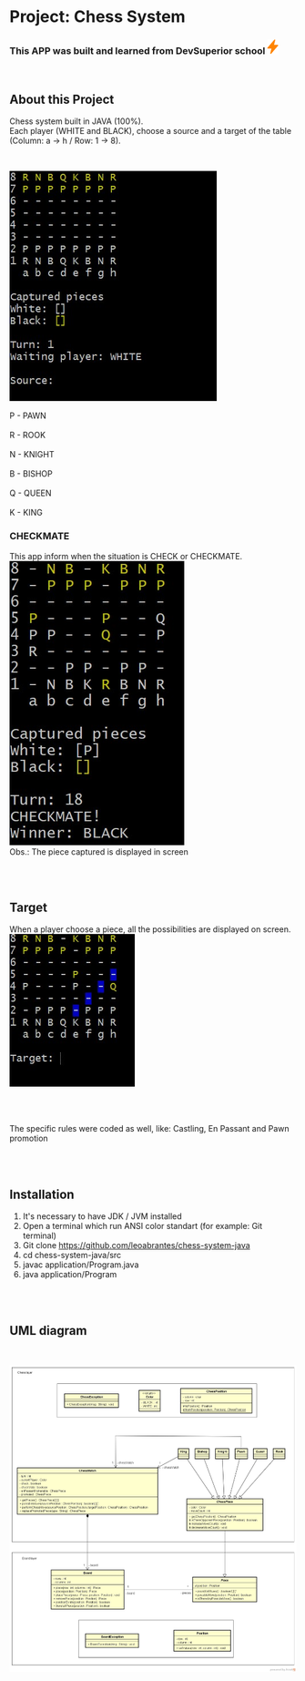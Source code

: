 # Project: Chess System

### This APP was built and learned from DevSuperior school ![DevSuperior logo](https://raw.githubusercontent.com/devsuperior/bds-assets/main/ds/devsuperior-logo-small.png)

<br />  

## About this Project
Chess system built in JAVA (100%).
<br /> 
Each player (WHITE and BLACK), choose a source and a target of the table (Column: a -> h / Row: 1 -> 8). 

<br />  

![chess-system](https://github.com/leoabrantes/chess-system-java/blob/main/img/chess-system.jpg)
<br /> 


P - PAWN <br />  
R - ROOK <br />  
N - KNIGHT <br />  
B - BISHOP <br />  
Q - QUEEN <br />  
K - KING <br />  


### CHECKMATE <br /> 
This app inform when the situation is CHECK or CHECKMATE. <br /> 
![checkmate](https://github.com/leoabrantes/chess-system-java/blob/main/img/chess-checkmate.jpg)
<br />
Obs.: The piece captured is displayed in screen

<br /> <br /> 

## Target <br /> 
When a player choose a piece, all the possibilities are displayed on screen. <br /> 
![target](https://github.com/leoabrantes/chess-system-java/blob/main/img/chess-target.jpg)

<br />
<br />


The specific rules were coded as well, like: Castling, En Passant and Pawn promotion  <br />

<br />
<br />

## Installation
1. It's necessary to have JDK / JVM installed
2. Open a terminal which run ANSI color standart (for example: Git terminal)
3. Git clone https://github.com/leoabrantes/chess-system-java
4. cd chess-system-java/src
5. javac application/Program.java
6. java application/Program

<br />
<br />

## UML diagram

<br />

![checkmate](https://github.com/leoabrantes/chess-system-java/blob/main/img/chess-dominio.jpg)

<br />

